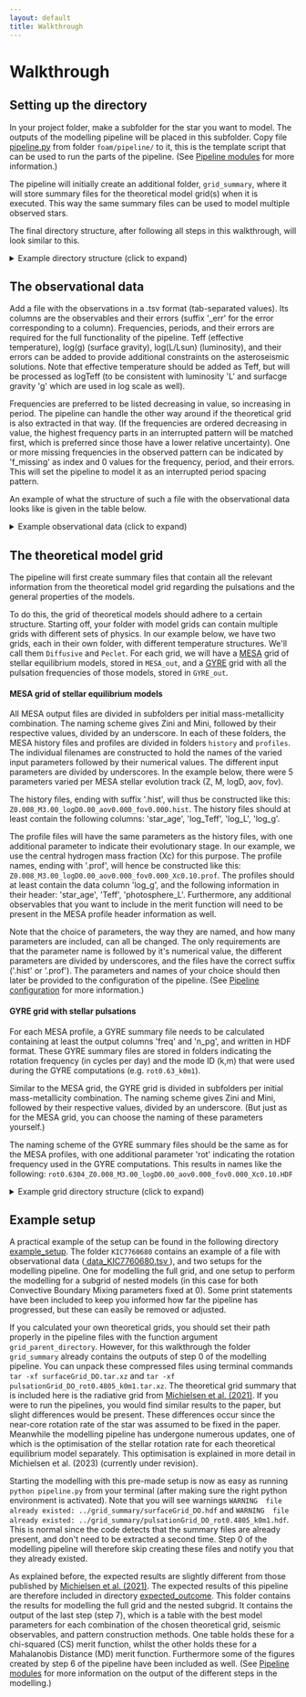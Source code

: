 ```yaml
---
layout: default
title: Walkthrough
---
```

# Walkthrough

## Setting up the directory
  In your project folder, make a subfolder for the star you want to model.
  The outputs of the modelling pipeline will be placed in this subfolder.
  Copy file <a href="https://github.com/MichielsenM/FOAM/blob/master/foam/pipeline/pipeline.py" target="_blank"> pipeline.py</a> from folder `foam/pipeline/` to it, this is the template script that can be used to run the parts of the pipeline. (See [Pipeline modules](./Pipeline.md) for more information.)

  The pipeline will initially create an additional folder, `grid_summary`, where it will store summary files for the theoretical model grid(s) when it is executed. This way the same summary files can be used to model multiple observed stars.

  The final directory structure, after following all steps in this walkthrough, will look similar to this.

  <details>
  <summary> Example directory structure (click to expand) </summary>
  (You can choose different names for all the files and folders, only folder `grid_summary` will be automatically generated and has a fixed name.)
  <pre>
  project_folder
  │
  └───grid_summary
  │
  └───star1
  │   │   data_KIC000.tsv
  │   │   pipeline.py
  |
  └───star2
  │   │   data_KIC001.tsv
  │   │   pipeline.py
  </pre>
  </details>


## The observational data
 Add a file with the observations in a .tsv format (tab-separated values). Its columns are the observables and their errors (suffix '\_err' for the error corresponding to a column). Frequencies, periods, and their errors are required for the full functionality of the pipeline. Teff (effective temperature), log(g) (surface gravity), log(L/Lsun) (luminosity), and their errors can be added to provide additional constraints on the asteroseismic solutions. Note that effective temperature should be added as Teff, but will be processed as logTeff (to be consistent with luminosity 'L' and surfacge gravity 'g' which are used in log scale as well).

 Frequencies are preferred to be listed decreasing in value, so increasing in period. The pipeline can handle the other way around if the theoretical grid is also extracted in that way. (If the frequencies are ordered decreasing in value, the highest frequency parts in an interrupted pattern will be matched first, which is preferred since those have a lower relative uncertainty). One or more missing frequencies in the observed pattern can be indicated by 'f_missing' as index and 0 values for the frequency, period, and their errors. This will set the pipeline to model it as an interrupted period spacing pattern.

An example of what the structure of such a file with the observational data looks like is given in the table below.

  <details>
  <summary> Example observational data (click to expand) </summary>
  You can add additional observables that you want to include in the merit function to the observations by adding extra columns like the ones for logL and logL_err.
  (See also <a href="https://github.com/MichielsenM/FOAM/blob/master/example_setup/KIC7760680/data_KIC7760680.tsv" target="_blank"> data_KIC7760680.tsv </a> from the example setup explained further down on this page.)

  <table>
    <tr>
      <th> </th>
      <th>frequency</th>
      <th>frequency_err</th>
      <th>period</th>
      <th>period_err</th>
      <th>Teff</th>
      <th>Teff_err</th>
      <th>logg</th>
      <th>logg_err</th>
      <th>logL</th>
      <th>logL_err</th>
    </tr>
    <tr>
      <td>f1</td>
      <td>1.11</td>
      <td>4e-5</td>
      <td>0.9009 </td>
      <td>3e-5 </td>
      <td>15200 </td>
      <td>200 </td>
      <td>3.8 </td>
      <td>0.1 </td>
      <td>2.21 </td>
      <td>0.04 </td>
    </tr>
    <tr>
      <td>f2 </td>
      <td>1.04 </td>
      <td>5e-5 </td>
      <td>0.9615 </td>
      <td>4e-5 </td>
    </tr>
    <tr>
      <td>f3 </td>
      <td>0.98 </td>
      <td>2e-5 </td>
      <td>1.0204 </td>
      <td>1e-5 </td>
    </tr>
    <tr>
      <td>f_missing </td>
      <td>0 </td>
      <td>0 </td>
      <td>0 </td>
      <td>0 </td>
    </tr>
    <tr>
      <td>f4 </td>
      <td>0.87 </td>
      <td>2e-5 </td>
      <td>1.1494 </td>
      <td>1e-5 </td>
    </tr>      
  </table> 
  </details>

## The theoretical model grid
The pipeline will first create summary files that contain all the relevant information from the theoretical model grid regarding the pulsations and the general properties of the models.

To do this, the grid of theoretical models should adhere to a certain structure.
Starting off, your folder with model grids can contain multiple grids with different sets of physics. In our example below, we have two grids, each in their own folder, with different temperature structures. We'll call them `Diffusive` and `Peclet`.
For each grid, we will have a <a href="https://docs.mesastar.org/en/latest/index.html" target="_blank"> MESA</a> grid of stellar equilibrium models, stored in `MESA_out`, and a <a href="https://gyre.readthedocs.io/en/stable/" target="_blank"> GYRE</a> grid with all the pulsation frequencies of those models, stored in `GYRE_out`.

#### MESA grid of stellar equilibrium models
All MESA output files are divided in subfolders per initial mass-metallicity combination. The naming scheme gives Zini and Mini, followed by their respective values, divided by an underscore.
In each of these folders, the MESA history files and profiles are divided in folders `history` and `profiles`. The individual filenames are constructed to hold the names of the varied input parameters followed by their numerical values. The different input parameters are divided by underscores.
In the example below, there were 5 parameters varied per MESA stellar evolution track (Z, M, logD, aov, fov).

The history files, ending with suffix '.hist', will thus be constructed like this: `Z0.008_M3.00_logD0.00_aov0.000_fov0.000.hist`.
The history files should at least contain the following columns: 'star_age', 'log_Teff', 'log_L', 'log_g'.

The profile files will have the same parameters as the history files, with one additional parameter to indicate their evolutionary stage. In our example, we use the central hydrogen mass fraction (Xc) for this purpose. The profile names, ending with '.prof', will hence be constructed like this: `Z0.008_M3.00_logD0.00_aov0.000_fov0.000_Xc0.10.prof`.
The profiles should at least contain the data column 'log_g', and the following information in their header: 'star_age', 'Teff', 'photosphere_L'.
Furthermore, any additional observables that you want to include in the merit function will need to be present in the MESA profile header information as well.

Note that the choice of parameters, the way they are named, and how many parameters are included, can all be changed. The only requirements are that the parameter name is followed by it's numerical value, the different parameters are divided by underscores, and the files have the correct suffix ('.hist' or '.prof'). The parameters and names of your choice should then later be provided to the configuration of the pipeline. (See [Pipeline configuration](./Configuration.md) for more information.)

#### GYRE grid with stellar pulsations
For each MESA profile, a GYRE summary file needs to be calculated containing at least the output columns 'freq' and 'n_pg', and written in HDF format. These GYRE summary files are stored in folders indicating the rotation frequency (in cycles per day) and the mode ID (k,m) that were used during the GYRE computations (e.g. `rot0.63_k0m1`).

Similar to the MESA grid, the GYRE grid is divided in subfolders per initial mass-metallicity combination. The naming scheme gives Zini and Mini, followed by their respective values, divided by an underscore. (But just as for the MESA grid, you can choose the naming of these parameters yourself.)

The naming scheme of the GYRE summary files should be the same as for the MESA profiles, with one additional parameter 'rot' indicating the rotation frequency used in the GYRE computations. This results in names like the following:
`rot0.6304_Z0.008_M3.00_logD0.00_aov0.000_fov0.000_Xc0.10.HDF`

<details>
<summary> Example grid directory structure (click to expand) </summary>
<pre>
Model_grids   
│
└───Diffusive
│   │
│   └───MESA_out
|   |   |
│   |   └───Zini0.008_Mini3.00
│   |   │   |
│   |   │   └───history
│   |   │   |   |   Z0.008_M3.00_logD0.00_aov0.000_fov0.000.hist
│   |   │   |   |   Z0.008_M3.00_logD0.00_aov0.000_fov0.005.hist
│   |   │   |   |   ...
│   |   │   |
│   |   │   └───profiles
│   |   │   |   |   Z0.008_M3.00_logD0.00_aov0.000_fov0.000_Xc0.10.prof
│   |   │   |   |   Z0.008_M3.00_logD0.00_aov0.000_fov0.000_Xc0.11.prof
│   |   │   |   |   ...
│   |   │
│   |   └───Zini0.008_Mini3.10
│   |   │   |
│   |   │   └───history
│   |   │   |   |   Z0.008_M3.10_logD0.00_aov0.000_fov0.000.hist
│   |   │   |   |   Z0.008_M3.10_logD0.00_aov0.000_fov0.005.hist
│   |   │   |   |   ...
│   |   │   |
│   |   │   └───profiles
│   |   │   |   |   Z0.008_M3.10_logD0.00_aov0.000_fov0.000_Xc0.10.prof
│   |   │   |   |   Z0.008_M3.10_logD0.00_aov0.000_fov0.000_Xc0.11.prof
│   |   │   |   |   ...
│   |   │
│   |   │   ...
│   |   
│   └───GYRE_out
│   |   │
│   |   └─── rot0.6304_k0m1
|   |   |   |
│   |   |   └───Zini0.008_Mini3.00
|   |   |   |   rot0.6304_Z0.008_M3.00_logD0.00_aov0.000_fov0.000_Xc0.10.HDF
|   |   |   |   rot0.6304_Z0.008_M3.00_logD0.00_aov0.000_fov0.000_Xc0.11.HDF
|   |   |   |   ...
|   |   |   |
│   |   |   └───Zini0.008_Mini3.10
|   |   |   |   rot0.6304_Z0.008_M3.10_logD0.00_aov0.000_fov0.000_Xc0.10.HDF
|   |   |   |   rot0.6304_Z0.008_M3.10_logD0.00_aov0.000_fov0.000_Xc0.11.HDF
|   |   |   |   ...
|   |   |   |
│   |   |   └───...
│   |   │
│   |   └─── rot1.13_k1m0
|   |   |   |
│   |   |   └───Zini0.008_Mini3.00
|   |   |   |   rot1.13_Z0.008_M3.00_logD0.00_aov0.000_fov0.000_Xc0.10.HDF
|   |   |   |   rot1.13_Z0.008_M3.00_logD0.00_aov0.000_fov0.000_Xc0.11.HDF
|   |   |   |   ...
|   |   |   |
│   |   |   └───Zini0.008_Mini3.10
|   |   |   |   rot1.13_Z0.008_M3.10_logD0.00_aov0.000_fov0.000_Xc0.10.HDF
|   |   |   |   rot1.13_Z0.008_M3.10_logD0.00_aov0.000_fov0.000_Xc0.11.HDF
|   |   |   |   ...
|   |   |   |
│   |   |   └───...
│
└───Peclet
│   │
│   └───MESA_out
│   |   │
│   |   └─── ...
│   │
│   └───GYRE_out
│   |   │
│   |   └───...

</pre>
</details>


## Example setup

A practical example of the setup can be found in the following directory <a href="https://github.com/MichielsenM/FOAM/tree/master/example_setup" target="_blank"> example_setup</a>.
The folder `KIC7760680` contains an example of a file with observational data (<a href="https://github.com/MichielsenM/FOAM/blob/master/example_setup/KIC7760680/data_KIC7760680.tsv" target="_blank"> data_KIC7760680.tsv </a> ), and two setups for the modelling pipeline. One for modelling the full grid, and one setup to perform the modelling for a subgrid of nested models (in this case for both Convective Boundary Mixing parameters fixed at 0). Some print statements have been included to keep you informed how far the pipeline has progressed, but these can easily be removed or adjusted.

If you calculated your own theoretical grids, you should set their path properly in the pipeline files with the function argument `grid_parent_directory`. However, for this walkthrough the folder `grid_summary` already contains the outputs of step 0 of the modelling pipeline. You can unpack these compressed files using terminal commands `tar -xf surfaceGrid_DO.tar.xz` and `tar -xf pulsationGrid_DO_rot0.4805_k0m1.tar.xz`.
The theoretical grid summary that is included here is the radiative grid from <a href="https://doi.org/10.1051/0004-6361/202039926" target="_blank"> Michielsen et al. (2021)</a>. If you were to run the pipelines, you would find similar results to the paper, but slight differences would be present. These differences occur since the near-core rotation rate of the star was assumed to be fixed in the paper. Meanwhile the modelling pipeline has undergone numerous updates, one of which is the optimisation of the stellar rotation rate for each theoretical equilibrium model separately. 
This optimisation is explained in more detail in Michielsen et al. (2023) (currently under revision).

Starting the modelling with this pre-made setup is now as easy as running `python pipeline.py` from your terminal (after making sure the right python environment is activated).
Note that you will see warnings `WARNING  file already existed: ../grid_summary/surfaceGrid_DO.hdf` and `WARNING  file already existed: ../grid_summary/pulsationGrid_DO_rot0.4805_k0m1.hdf`. This is normal since the code detects that the summary files are already present, and don't need to be extracted a second time. Step 0 of the modelling pipeline will therefore skip creating these files and notify you that they already existed. 

As explained before, the expected results are slightly different from those published by <a href="https://doi.org/10.1051/0004-6361/202039926" target="_blank"> Michielsen et al. (2021)</a>. The expected results of this pipeline are therefore included in directory <a href="https://github.com/MichielsenM/FOAM/tree/master/example_setup/expected_outcome" target="_blank"> expected_outcome</a>. This folder contains the results for modelling the full grid and the nested subgrid. It contains the output of the last step (step 7), which is a table with the best model parameters for each combination of the chosen theoretical grid, seismic observables, and pattern construction methods. One table holds these for a chi-squared (CS) merit function, whilst the other holds these for a Mahalanobis Distance (MD) merit function. Furthermore some of the figures created by step 6 of the pipeline have been included as well. (See [Pipeline modules](./Pipeline.md) for more information on the output of the different steps in the modelling.)


